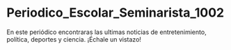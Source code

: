 # Periodico_Escolar_Seminarista_1002
En este periódico encontraras las ultimas noticias de entretenimiento, política, deportes y ciencia. ¡Échale un vistazo!
